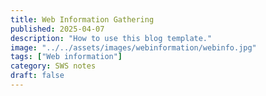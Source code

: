 ```yaml
---
title: Web Information Gathering
published: 2025-04-07
description: "How to use this blog template."
image: "../../assets/images/webinformation/webinfo.jpg"
tags: ["Web information"]
category: SWS notes
draft: false
---
```



